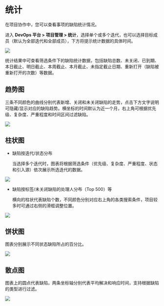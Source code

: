 # 统计

在项目协作中，您可以查看事项的缺陷统计情况。

进入 **DevOps 平台 > 项目管理 > 统计**，选择单个或多个迭代，也可以选择目标成员（默认为全部迭代和全部成员），下方将提示统计数据的具体时间。

![](http://terminus-paas.oss-cn-hangzhou.aliyuncs.com/paas-doc/2021/11/17/a2a48125-3c05-4c3b-a438-19e8882cd8ff.png)

统计结果中可查看筛选条件下的缺陷统计数据，包括缺陷总数、未关闭、已到期、本日截止、明日截止、本周截止、本月截止、未指定截止日期、重新打开（缺陷被重新打开的次数）等数据。

## 趋势图
三条不同颜色的曲线分别代表新增、关闭和未关闭缺陷的走势，点击下方文字说明可隐藏/显示对应的缺陷趋势。横坐标的时间默认为近一个月，右上角可根据优先级、复杂度、严重程度和时间区间过滤缺陷。

![](http://terminus-paas.oss-cn-hangzhou.aliyuncs.com/paas-doc/2021/11/17/798b18ce-221a-4d23-b9d2-d70e17792654.png)


## 柱状图
* 缺陷按迭代/状态分布
  
  当选择多个迭代时，图表将根据筛选条件（优先级、复杂度、严重程度、状态和引入源）依次展示所选迭代的数据。

![](http://terminus-paas.oss-cn-hangzhou.aliyuncs.com/paas-doc/2021/11/17/496684f6-5742-4c16-9260-54aa8db15b00.png)

* 缺陷按标签/未关闭缺陷的处理人分布（Top 500）等
  
  横向的柱状代表缺陷个数，不同颜色分别对应右上角的各类搜索条件，项目较多时可通过右侧的滑框调整位置。

![](http://terminus-paas.oss-cn-hangzhou.aliyuncs.com/paas-doc/2021/11/17/4a5caa8c-5828-48e4-89c9-337ab145a634.png)

## 饼状图
图表分别展示不同状态缺陷所占的百分比。

![](http://terminus-paas.oss-cn-hangzhou.aliyuncs.com/paas-doc/2021/11/17/9b0abbad-b248-4753-bbe5-6cef3ab6250a.png)

## 散点图
图表上的圆点代表缺陷，两条坐标轴分别代表平均解决和响应时间，支持根据缺陷的类型进行过滤。

![](http://terminus-paas.oss-cn-hangzhou.aliyuncs.com/paas-doc/2021/11/17/fef78fad-36d7-4aab-9fa1-2feb21238a45.png)
